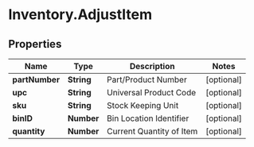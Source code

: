 # Inventory.AdjustItem

## Properties

Name | Type | Description | Notes
------------ | ------------- | ------------- | -------------
**partNumber** | **String** | Part/Product Number | [optional] 
**upc** | **String** | Universal Product Code | [optional] 
**sku** | **String** | Stock Keeping Unit | [optional] 
**binID** | **Number** | Bin Location Identifier | [optional] 
**quantity** | **Number** | Current Quantity of Item | [optional] 


